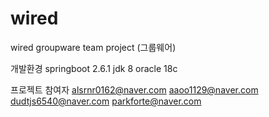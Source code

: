 # wired
wired groupware team project (그룹웨어)

개발환경
springboot 2.6.1
jdk 8
oracle 18c


프로젝트 참여자
alsrnr0162@naver.com
aaoo1129@naver.com 
dudtjs6540@naver.com
parkforte@naver.com

